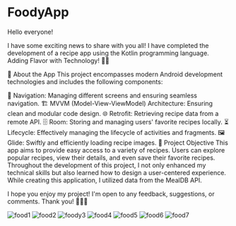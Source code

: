# FoodyApp
Hello everyone!

I have some exciting news to share with you all! I have completed the development of a recipe app using the Kotlin programming language. Adding Flavor with Technology! 📱🍔

📌 About the App
This project encompasses modern Android development technologies and includes the following components:

🧭 Navigation: Managing different screens and ensuring seamless navigation.
🏗️ MVVM (Model-View-ViewModel) Architecture: Ensuring clean and modular code design.
🌐 Retrofit: Retrieving recipe data from a remote API.
🗄️ Room: Storing and managing users' favorite recipes locally.
⏳ Lifecycle: Effectively managing the lifecycle of activities and fragments.
🖼️ Glide: Swiftly and efficiently loading recipe images.
🚀 Project Objective
This app aims to provide easy access to a variety of recipes. Users can explore popular recipes, view their details, and even save their favorite recipes. Throughout the development of this project, I not only enhanced my technical skills but also learned how to design a user-centered experience. While creating this application, I utilized data from the MealDB API.

I hope you enjoy my project! I'm open to any feedback, suggestions, or comments. Thank you! 🙌👨‍💻




![food1](https://github.com/GzdeO/FoodyApp/assets/137268577/8ce54fe4-72a2-4e23-90ad-2e6bafc35985)
![food2](https://github.com/GzdeO/FoodyApp/assets/137268577/2d63805c-036b-4314-b2e8-c3385b6c6afa)
![foody3](https://github.com/GzdeO/FoodyApp/assets/137268577/b94ec0d6-c380-41b7-9b72-203289773283)
![food4](https://github.com/GzdeO/FoodyApp/assets/137268577/2c51810e-f5fc-4948-82de-d88cce304510)
![food5](https://github.com/GzdeO/FoodyApp/assets/137268577/64038001-7f03-4f02-b308-7cb9875a14be)
![food6](https://github.com/GzdeO/FoodyApp/assets/137268577/8ed1e315-f32b-442f-8868-778da9ce3a3e)
![food7](https://github.com/GzdeO/FoodyApp/assets/137268577/d4cb4b79-5892-47ee-9094-7efeaeedc30b)
